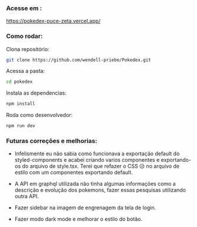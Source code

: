 ### Acesse em : 
https://pokedex-puce-zeta.vercel.app/

### Como rodar:

Clona repositório:
```sh
git clone https://github.com/wendell-priebe/Pokedex.git
```
Acessa a pasta:
```sh
cd pokedex
```
Instala as dependencias:
```sh 
npm install
```
Roda como desenvolvedor:
```sh 
npm run dev
```

### Futuras correções e melhorias:
- Infelismente eu não sabia como funcionava a exportação default do styled-components e acabei criando varios componentes e exportando-os do arquivo de style.tsx.
Terei que refazer o CSS 😥 no arquivo de estilo com um componentes exportando default.

- A API em graphql utilizada não tinha algumas informações como a descrição e evolução dos pokemons, fazer essas pesquisas utilizando outra API.

- Fazer sidebar na imagem de engrenagem da tela de login.

- Fazer modo dark mode e melhorar o estilo do botão.
